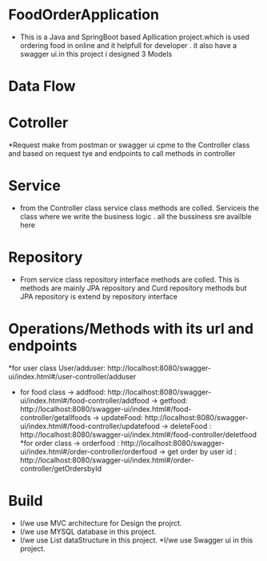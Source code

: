# FoodOrderApplication
* This is a Java and SpringBoot based Apllication project.which is used ordering food in online and it helpfull for developer . it also have a swagger ui.in this project i designed 3 Models

# Data Flow

# Cotroller
*Request make from postman or swagger ui cpme to the Controller class and based on request tye and endpoints to call methods in controller

# Service
* from the Controller class service class methods are colled. Serviceis the class where we write the business logic . all the bussiness sre availble here

# Repository
* From service class repository interface methods are colled. This is methods are mainly JPA repository and Curd repository methods but JPA repository is extend by repository interface

# Operations/Methods with its url and endpoints
*for user class
User/adduser: http://localhost:8080/swagger-ui/index.html#/user-controller/adduser
* for food class
-> addfood: http://localhost:8080/swagger-ui/index.html#/food-controller/addfood
->  getfood: http://localhost:8080/swagger-ui/index.html#/food-controller/getallfoods
-> updateFood: http://localhost:8080/swagger-ui/index.html#/food-controller/updatefood
-> deleteFood : http://localhost:8080/swagger-ui/index.html#/food-controller/deletfood
*for order class
-> orderfood : http://localhost:8080/swagger-ui/index.html#/order-controller/orderfood
-> get order by user id : http://localhost:8080/swagger-ui/index.html#/order-controller/getOrdersbyId



# Build 
* I/we use MVC architecture for Design the projrct. 
* I/we use MYSQL database in this project.
* I/we use List dataStructure in this project.
*I/we use Swagger ui in this project.
